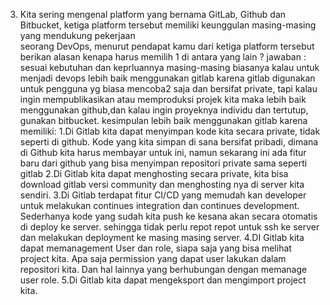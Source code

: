 3. Kita sering mengenal platform yang bernama GitLab, Github dan Bitbucket, ketiga platform tersebut memiliki keunggulan masing-masing yang mendukung pekerjaan  
seorang DevOps, menurut pendapat kamu dari ketiga platform tersebut berikan alasan kenapa harus memilih 1 di antara yang lain ?
   jawaban :
   sesuai kebutuhan dan keprluannya masing-masing biasanya kalau untuk menjadi devops lebih baik menggunakan gitlab karena gitlab digunakan untuk pengguna 
   yg biasa mencoba2 saja dan bersifat private, tapi kalau ingin mempublikasikan atau memproduksi projek kita maka lebih baik menggunakan github,dan kalau ingin 
   proyeknya individu dan tertutup, gunakan bitbucket. 
   kesimpulan lebih baik menggunakan gitlab karena memiliki:
   1.Di Gitlab kita dapat menyimpan kode kita secara private, tidak seperti di github. Kode yang kita simpan di sana bersifat pribadi, 
      dimana di Github kita harus membayar untuk ini, namun sekarang ini ada fitur baru dari github yang bisa menyimpan repositori private sama seperti gitlab
   2.Di Gitlab kita dapat menghosting secara private, kita bisa download gitlab versi community dan menghosting nya di server kita sendiri.
   3.Di Gitlab terdapat fitur CI/CD yang memudah kan developer untuk melakukan continues integration dan continues development. 
      Sederhanya kode yang sudah kita push ke kesana akan secara otomatis di deploy ke server. sehingga tidak perlu repot repot untuk ssh ke server dan melakukan deployment ke masing masing server.
   4.DI Gitlab kita dapat memanagement User dan role, siapa saja yang bisa melihat project kita. Apa saja permission yang dapat user lakukan dalam repositori kita.
      Dan hal lainnya yang berhubungan dengan memanage user role.
   5.Di Gitlab kita dapat mengeksport dan mengimport project kita.
   
  
